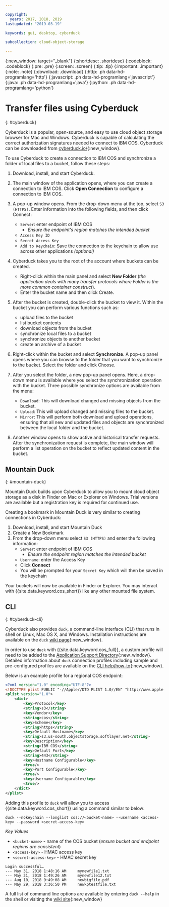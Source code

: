 ```yaml
---

copyright:
  years: 2017, 2018, 2019
lastupdated: "2019-03-19"

keywords: gui, desktop, cyberduck

subcollection: cloud-object-storage

---
```

{:new_window: target="_blank"}
{:shortdesc: .shortdesc}
{:codeblock: .codeblock}
{:pre: .pre}
{:screen: .screen}
{:tip: .tip}
{:important: .important}
{:note: .note}
{:download: .download} 
{:http: .ph data-hd-programlang='http'} 
{:javascript: .ph data-hd-programlang='javascript'} 
{:java: .ph data-hd-programlang='java'} 
{:python: .ph data-hd-programlang='python'}

# Transfer files using Cyberduck
{: #cyberduck}

Cyberduck is a popular, open-source, and easy to use cloud object storage browser for Mac and Windows.  Cyberduck is capable of calculating the correct authorization signatures needed to connect to IBM COS.  Cyberduck can be downloaded from [cyberduck.io/](https://cyberduck.io/){:new_window}.

To use Cyberduck to create a connection to IBM COS and synchronize a folder of local files to a bucket, follow these steps:

 1. Download, install, and start Cyberduck.
 2. The main window of the application opens, where you can create a connection to IBM COS. Click **Open Connection** to configure a connection to IBM COS.
 3. A pop-up window opens. From the drop-down menu at the top, select `S3 (HTTPS)`. Enter information into the following fields, and then click Connect:

    * `Server`: enter endpoint of IBM COS
        * *Ensure the endpoint's region matches the intended bucket*
    * `Access Key ID`
    * `Secret Access Key`
    * `Add to Keychain`: Save the connection to the keychain to allow use across other applications *(optional)*

 4. Cyberduck takes you to the root of the account where buckets can be created.
    * Right-click within the main panel and select **New Folder** (*the application deals with many transfer protocols where Folder is the more common container construct*).
    * Enter the bucket name and then click Create.
 5. After the bucket is created, double-click the bucket to view it. Within the bucket you can perform various functions such as:
    * upload files to the bucket
    * list bucket contents
    * download objects from the bucket
    * synchronize local files to a bucket
    * synchronize objects to another bucket
    * create an archive of a bucket
 6. Right-click within the bucket and select **Synchronize**. A pop-up panel opens where you can browse to the folder that you want to synchronize to the bucket. Select the folder and click Choose.
 7. After you select the folder, a new pop-up panel opens. Here, a drop-down menu is available where you select the synchronization operation with the bucket. Three possible synchronize options are available from the menu:

    * `Download`: This will download changed and missing objects from the bucket.
    * `Upload`: This will upload changed and missing files to the bucket.
    * `Mirror`: This will perform both download and upload operations, ensuring that all new and updated files and objects are synchronized between the local folder and the bucket.

 8. Another window opens to show active and historical transfer requests. After the synchronization request is complete, the main window will perform a list operation on the bucket to reflect updated content in the bucket.

## Mountain Duck
{: #mountain-duck}

Mountain Duck builds upon Cyberduck to allow you to mount cloud object storage as a disk in Finder on Mac or Explorer on Windows.  Trial versions are available but a registration key is required for continued use.

Creating a bookmark in Mountain Duck is very similar to creating connections in Cyberduck:

1. Download, install, and start Mountain Duck
2. Create a New Bookmark
3. From the drop-down menu select `S3 (HTTPS)` and enter the following information:
    * `Server`: enter endpoint of IBM COS 
        * *Ensure the endpoint region matches the intended bucket*
    * `Username`: enter the Access Key
    * Click **Connect**
    * You will be prompted for your `Secret Key` which will then be saved in the keychain

Your buckets will now be available in Finder or Explorer.  You may interact with {{site.data.keyword.cos_short}} like any other mounted file system.

## CLI
{: #cyberduck-cli}

Cyberduck also provides `duck`, a command-line interface (CLI) that runs in shell on Linux, Mac OS X, and Windows.  Installation instructions are available on the `duck` [wiki page](https://trac.cyberduck.io/wiki/help/en/howto/cli#Installation){:new_window}.

In order to use `duck` with {{site.data.keyword.cos_full}}, a custom profile will need to be added to the [Application Support Directory](https://trac.cyberduck.io/wiki/help/en/howto/cli#Profiles){:new_window}.  Detailed information about `duck` connection profiles including sample and pre-configured profiles are available on the [CLI help/how-to](https://trac.cyberduck.io/wiki/help/en/howto/profiles){:new_window}.

Below is an example profile for a regional COS endpoint:

```xml
<?xml version="1.0" encoding="UTF-8"?>
<!DOCTYPE plist PUBLIC "-//Apple//DTD PLIST 1.0//EN" "http://www.apple.com/DTDs/PropertyList-1.0.dtd">
<plist version="1.0">
    <dict>
        <key>Protocol</key>
        <string>s3</string>
        <key>Vendor</key>
        <string>cos</string>
        <key>Scheme</key>
        <string>https</string>
	    <key>Default Hostname</key>
	    <string>s3.us-south.objectstorage.softlayer.net</string>
        <key>Description</key>
        <string>IBM COS</string>
        <key>Default Port</key>
        <string>443</string>
        <key>Hostname Configurable</key>
        <true/>
        <key>Port Configurable</key>
        <true/>
        <key>Username Configurable</key>
        <true/>
    </dict>
</plist>
```

Adding this profile to `duck` will allow you to access {{site.data.keyword.cos_short}} using a command similar to below:

```
duck --nokeychain --longlist cos://<bucket-name> --username <access-key> --password <secret-access-key>
```

*Key Values*
* `<bucket-name>` - name of the COS bucket (*ensure bucket and endpoint regions are consistent*)
* `<access-key>` - HMAC access key
* `<secret-access-key>` - HMAC secret key

```
Login successful…
---	May 31, 2018 1:48:16 AM		mynewfile1.txt
---	May 31, 2018 1:49:26 AM		mynewfile12.txt
---	Aug 10, 2018 9:49:08 AM		newbigfile.pdf
---	May 29, 2018 3:36:50 PM		newkptestfile.txt
```

A full list of command line options are available by entering `duck --help` in the shell or visiting the [wiki site](https://trac.cyberduck.io/wiki/help/en/howto/cli#Usage){:new_window}
